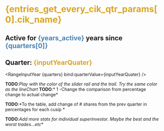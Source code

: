 
<!-- -- ```cik_quarters_table
-- from every_cik_qtr
-- select cik_name, quarter, quarter_end_date, value_usd, num_assets AS num_assets_num0,
-- prc_change_value AS prc_change_value_pct, prc_change_num_assets AS prc_change_num_assets_pct,
-- prev_quarter
-- where cik = '${$page.params.superinvestor}'
-- order by quarter desc
-- ``` -->
<!-- -- ```cik_quarters_table_filtered
-- from every_cik_qtr
-- select quarter, value_usd
-- where quarter = '${inputYearQuater}'
-- ``` -->


<!-- -- ```cik_max_min_quarter
-- from every_cik_qtr
-- select MAX(quarter) AS max_quarter, MIN(quarter) AS min_quarter
-- where cik = '${$page.params.superinvestor}'
-- group by all
-- ``` -->



<!-- -- ```cik_quarters_table_filtered_quarter
-- from every_cik_qtr
-- select 
--     *,
--     (value_usd - prev_value_usd) / prev_value_usd  AS pct_change_value_pct,
--     (num_assets - prev_num_assets) / prev_num_assets  AS pct_change_assets_pct,
-- where cik = '${$page.params.superinvestor}' AND quarter = '${inputYearQuater_cik}'
-- order by quarter desc
-- ``` -->



<!-- -- ```cik_quarters_area
-- from every_cik_qtr
-- select cik_name, quarter, quarter_end_date, value_usd, num_assets AS num_assets_num0
-- where cik = '${$page.params.superinvestor}'
-- order by quarter asc
-- ``` -->

<script>
 /** @type {import('./$types').PageData} */
let quarters = props.entries_get_every_cik_qtr_params.map(item => (item.quarter));
$: inputYearQuater = quarters[quarters.length -1];
let years_active = quarters.length/4;


let entries_get_every_cik_qtr_params = props.entries_get_every_cik_qtr_params;

$: prev_quarter = entries_get_every_cik_qtr_params.map(item => (item.prev_quarter))[0];

console.log(entries_get_every_cik_qtr_params);



// $: entries = props.entries.filter(d => d.quarter === $inputYearQuaterStore);
// $: quarter_filtered = cik_quarters_table.filter(d => d.quarter === $inputYearQuaterStore);
// $: prev_quarter = quarter_filtered.map(item => (item.prev_quarter))[0];

const format_usd = '[>=1000000000000]$#,##0.0,,,,"T";[>=1000000000]$#,##0.0,,,"B";[>=1000000]$#,##0.0,,"M";$#,##0k'
const format_shares = '[>=1000000000]#,##0.0,,,"B";[>=1000000]#,##0.0,"M";#,##0k'
    

</script>

# <span style="color: goldenrod;">{entries_get_every_cik_qtr_params[0].cik_name}</span>
## Active for **<span style="color: steelblue;">{years_active}</span>** years since **<span style="color: steelblue;">{quarters[0]}</span>**

<LineChart
title="Value($)"
    data={entries_get_every_cik_qtr_params}
    x=quarter
    y=value_usd fmt={format_usd}
    yFmt={format_usd}>
</LineChart>

## Quarter: <span style="color: goldenrod;">{inputYearQuater}</span>
<RangeInputYear {quarters} bind:quarterValue={inputYearQuater} />

**TODO**:*Play with the color of the slider rail and the trail. Try the same color as the lineChart*
**TODO**:* 1 -Change the comparison from percentage change to actual change*



<!-- <BigValue
    data={entries_get_every_cik_qtr_params}
    title="Value($)"
    value=value_usd  
    fmt={format_usd}
    comparison=prc_change_total_value_pct
    comparisonTitle="% Over {prev_quarter}"
/> -->

<!-- <BigValue
    data={quarter_filtered}
    title="Assets"
    value=num_assets_num0   
    comparison=prc_change_num_assets_pct
    comparisonTitle="% Over {prev_quarter}"
/>  -->

<!-- <BigValue
    data={quarter_filtered}
    title="Placeholder: Synthetic P/L"
    value=num_assets_num0  
    fmt='#,##0'  
    comparison=prc_change_num_assets_pct
    omparisonTitle="% Over {prev_quarter}"
/>  -->

<!-- <BigValue
    data={quarter_filtered}
    title="Placeholder: Synthetic P/L - All time"
    value=num_assets_num0  
    fmt='#,##0'  
    comparison=prc_change_num_assets_pct
    omparisonTitle="% Over {prev_quarter}"
/>  -->

**TODO**:*To the table, add change of # shares from the prev quarter in percentages for each cusip *
<!-- <Tabs> -->
<!-- <Tab label="Table">

<DataTable data="{entries}" link="cusip" search="true" rows=9>
    <Column id="name"  title='Name'/>
    <Column id="cusip_ticker" title= "Ticker"/>
    <Column id="value" fmt={'[>=1000000000000]$#,##0.0,,,,"T";[>=1000000000]$#,##0.0,,,"B";[>=1000000]$#,##0.0,,"M";$#,##0k'}/>
    <Column id="shares" />
    <Column id="pct_pct" title='%' />  
</DataTable>
</Tab> -->


<!-- <Tabs/> -->

<!-- <Tab label="Chart">

<ECharts config={
    {title: {
            text: 'Value by Asset',
            left: 'center'},
        tooltip: {
        formatter: function (params) {
                    let value = params.data.value;
                    let formattedValue = '';
                    if (value >= 1e12) {
                        formattedValue = (value / 1e12).toLocaleString('en-US', { maximumFractionDigits: 2 }) + 'T';
                    } else if (value >= 1e9) {
                        formattedValue = (value / 1e9).toLocaleString('en-US', { maximumFractionDigits: 2 }) + 'M';
                    } else if (value >= 1e6) {
                        formattedValue = (value / 1e6).toLocaleString('en-US', { maximumFractionDigits: 2 }) + 'M';
                    } else {
                        formattedValue = value.toLocaleString('en-US', { maximumFractionDigits: 2 });
                    }
                    return `${params.data.name}<br/>
                    $${formattedValue}<br/>
                    ${(params.data.pct_pct*100).toFixed(2)}% `;
                },
    },
        series: [
        {name: 'All Assets',
            type: 'treemap',
            data: entries,
            label: {
                fontWeight: 'bold',
            position: 'insideTopLeft',
            show: true,
            formatter: '{b}'
            },
            emphasis: {
                label: {
                    show: true,
                    fontSize: '14',
                    fontWeight: 'bold'
                }
            },
            itemStyle: {
                gapWidth: 3,
                borderColor: 'white',
            },
        }
        ]
    }
}/>
</Tab> -->
<!-- </Tabs> -->

**TODO**:*Add more stats for individual superinvestor. Maybe the best and the worst trades...etc**
